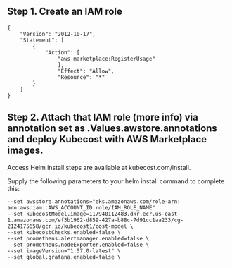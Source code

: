 ## Step 1. Create an IAM role

```
{
    "Version": "2012-10-17",
    "Statement": [
        {
            "Action": [
                "aws-marketplace:RegisterUsage"
                ],
                "Effect": "Allow",
                "Resource": "*"
        }
    ]
}
```

## Step 2. Attach that IAM role (more info) via annotation set as .Values.awstore.annotations and deploy Kubecost with AWS Marketplace images. 

Access Helm install steps are available at kubecost.com/install. 

Supply the following parameters to your helm install command to complete this:

```
--set awsstore.annotations="eks.amazonaws.com/role-arn: arn:aws:iam::AWS_ACCOUNT_ID:role/IAM_ROLE_NAME"
--set kubecostModel.image=117940112483.dkr.ecr.us-east-1.amazonaws.com/ef3b1962-d859-427a-b88c-7d91cc1aa233/cg-2124175658/gcr.io/kubecost1/cost-model \
--set kubecostChecks.enabled=false \
--set prometheus.alertmanager.enabled=false \
--set prometheus.nodeExporter.enabled=false \
--set imageVersion="1.57.0-latest" \
--set global.grafana.enabled=false \
```
